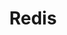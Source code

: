 ---
title: "Redis"
layout: category
permalink: /categories/redis/
author_profile: true
taxonomy: Redis
sidebar:
  nav: "categories"
---